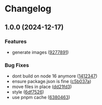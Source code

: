 # Changelog

## 1.0.0 (2024-12-17)


### Features

* generate images ([9277891](https://github.com/cedricziel/n8n-nodes-stabilityai/commit/9277891527c63eae387b915d4e64d964b9e4b864))


### Bug Fixes

* dont build on node 16 anymore ([1412347](https://github.com/cedricziel/n8n-nodes-stabilityai/commit/14123474055546809ab863a5b2e1dd3bd33c957d))
* ensure package.json is fine ([c5b037a](https://github.com/cedricziel/n8n-nodes-stabilityai/commit/c5b037a00891246a7afd3a49c76629621f064a82))
* move files in place ([dd21fd3](https://github.com/cedricziel/n8n-nodes-stabilityai/commit/dd21fd329e50c788edaec9adca2980c9704dbdf7))
* style ([6df7526](https://github.com/cedricziel/n8n-nodes-stabilityai/commit/6df752612d9e9c0edc7aca80afcdb070166bdfec))
* use pnpm cache ([6380463](https://github.com/cedricziel/n8n-nodes-stabilityai/commit/63804630a9b61cef30fa7de76c9869b7d0da638e))
